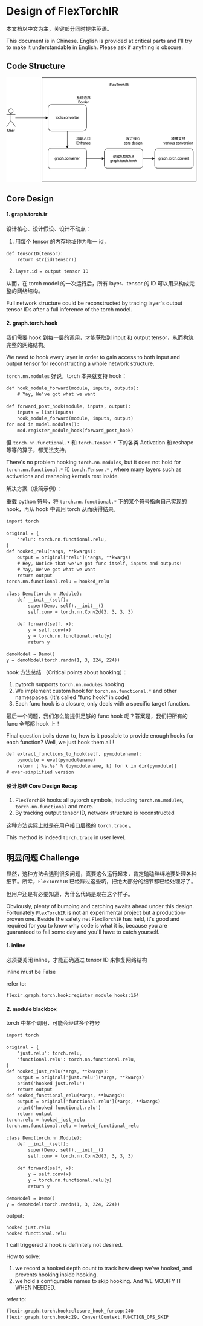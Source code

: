 # Design of FlexTorchIR



本文档以中文为主，关键部分同时提供英语。

This document is in Chinese. English is provided at critical parts and I'll try to make it understandable in English. Please ask if anything is obscure.



## Code Structure

![design.drawio](./assets/design.drawio.png)





## Core Design



#### 1. graph.torch.ir

设计核心、设计假设、设计不动点：

1. 用每个 tensor 的内存地址作为唯一 id，

```
def tensorID(tensor):
    return str(id(tensor))
```

2. `layer.id = output tensor ID`

从而，在 torch model 的一次运行后，所有 layer、tensor 的 ID 可以用来构成完整的网络结构。



Full network structure could be reconstructed by tracing layer's output tensor IDs after a full inference of the torch model.



#### 2. graph.torch.hook

我们需要 hook 到每一层的调用，才能获取到 input 和 output tensor，从而构筑完整的网络结构。

We need to hook every layer in order to gain access to both input and output tensor for reconstructing a whole network structure.



`torch.nn.modules` 好说，torch 本来就支持 hook：

```
def hook_module_forward(module, inputs, outputs):
    # Yay, We've got what we want
    
def forward_post_hook(module, inputs, output):
    inputs = list(inputs)
    hook_module_forward(module, inputs, output)
for mod in model.modules():
    mod.register_module_hook(forward_post_hook)
```



但 `torch.nn.functional.*` 和 `torch.Tensor.*` 下的各类 Activation 和 reshape 等等的算子，都无法支持。

There's no problem hooking `torch.nn.modules`, but it does not hold for `torch.nn.functional.*` 和 `torch.Tensor.*` , where many layers such as activations and reshaping kernels rest inside.



解决方案（极简示例）：

重载 python 符号，将 `torch.nn.functional.*` 下的某个符号指向自己实现的 hook，再从 hook 中调用 torch 从而获得结果。

```
import torch

original = {
    'relu': torch.nn.functional.relu,
}
def hooked_relu(*args, **kwargs):
    output = original['relu'](*args, **kwargs)
    # Hey, Notice that we've got func itself, inputs and outputs!
    # Yay, We've got what we want
    return output
torch.nn.functional.relu = hooked_relu

class Demo(torch.nn.Module):
    def __init__(self):
        super(Demo, self).__init__()
        self.conv = torch.nn.Conv2d(3, 3, 3, 3)

    def forward(self, x):
        y = self.conv(x)
        y = torch.nn.functional.relu(y)
        return y

demoModel = Demo()
y = demoModel(torch.randn(1, 3, 224, 224))
```



hook 方法总结 （Critical points about hooking）：

1. pytorch supports `torch.nn.modules` hooking
2. We implement custom hook for `torch.nn.functional.*` and other namespaces. (It's called "func hook" in code)
3. Each func hook is a closure, only deals with a specific target function.



最后一个问题，我们怎么能提供足够的 func hook 呢？答案是，我们把所有的 func 全部都 hook 上！

Final question boils down to, how is it possible to provide enough hooks for each function? Well, we just hook them all !

```
def extract_functions_to_hook(self, pymodulename):
    pymodule = eval(pymodulename)
    return ['%s.%s' % (pymodulename, k) for k in dir(pymodule)]
# over-simplified version
```



####  设计总结 Core Design Recap

1.  `FlexTorchIR` hooks all pytorch symbols, including `torch.nn.modules`, `torch.nn.functional` and more.
2. By tracking output tensor ID, network structure is reconstructed



这种方法实际上就是在用户接口层级的 `torch.trace` 。

This method is indeed `torch.trace` in user level.



## 明显问题 Challenge



显然，这种方法会遇到很多问题，真要这么运行起来，肯定磕磕绊绊地要处理各种细节。所幸，`FlexTorchIR` 已经踩过这些坑，把绝大部分的细节都已经处理好了。

但用户还是有必要知道，为什么代码是现在这个样子。



Obviously, plenty of bumping and catching awaits ahead under this design. Fortunately `FlexTorchIR` is not an experimental project but a production-proven one. Beside the safety net `FlexTorchIR` has held, it's good and required for you to know why code is what it is, because you are guaranteed to fall some day and you'll have to catch yourself.



#### 1. inline

必须要关闭 inline，才能正确通过 tensor ID 来恢复网络结构

inline must be False



refer to:

```
flexir.graph.torch.hook:register_module_hooks:164
```



#### 2. module blackbox

torch 中某个调用，可能会经过多个符号

```
import torch

original = {
    'just.relu': torch.relu,
    'functional.relu': torch.nn.functional.relu,
}
def hooked_just_relu(*args, **kwargs):
    output = original['just.relu'](*args, **kwargs)
    print('hooked just.relu')
    return output
def hooked_functional_relu(*args, **kwargs):
    output = original['functional.relu'](*args, **kwargs)
    print('hooked functional.relu')
    return output
torch.relu = hooked_just_relu
torch.nn.functional.relu = hooked_functional_relu

class Demo(torch.nn.Module):
    def __init__(self):
        super(Demo, self).__init__()
        self.conv = torch.nn.Conv2d(3, 3, 3, 3)

    def forward(self, x):
        y = self.conv(x)
        y = torch.nn.functional.relu(y)
        return y

demoModel = Demo()
y = demoModel(torch.randn(1, 3, 224, 224))
```

output:

```
hooked just.relu
hooked functional.relu
```

1 call triggered 2 hook is definitely not desired.



How to solve:

1. we record a hooked depth count to track how deep we've hooked, and prevents hooking inside hooking.
2. we hold a configurable names to skip hooking. And WE MODIFY IT WHEN NEEDED.



refer to:

```
flexir.graph.torch.hook:closure_hook_funcop:240
flexir.graph.torch.hook:29, ConvertContext.FUNCTION_OPS_SKIP
```

